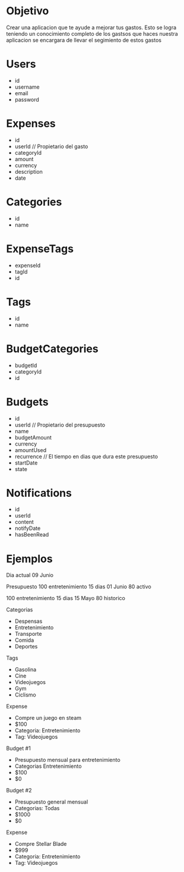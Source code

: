 # Objetivo
Crear una aplicacion que te ayude a mejorar tus gastos.
Esto se logra teniendo un conocimiento completo de los gastsos que haces
nuestra aplicacion se encargara de llevar el segimiento de estos gastos


# Users
- id
- username
- email
- password


# Expenses
- id
- userId // Propietario del gasto
- categoryId
- amount
- currency
- description
- date

# Categories
- id
- name

# ExpenseTags
- expenseId
- tagId
- id

# Tags
- id
- name

# BudgetCategories
- budgetId
- categoryId
- id

# Budgets
- id
- userId // Propietario del presupuesto
- name
- budgetAmount
- currency
- amountUsed
- recurrence // El tiempo en dias que dura este presupuesto
- startDate
- state

# Notifications
- id
- userId
- content
- notifyDate
- hasBeenRead

[//]: # (TODO: Add *hasBeenRead* property to ER diagram and date name change)

# Ejemplos

Dia actual
09 Junio

Presupuesto
100
entretenimiento
15 dias
01 Junio
80
activo

100
entretenimiento
15 dias
15 Mayo
80
historico


Categorias
- Despensas
- Entretenimiento
- Transporte
- Comida
- Deportes

Tags
-  Gasolina
- Cine
- Videojuegos
- Gym
- Ciclismo




Expense
- Compre un juego en steam
- $100
- Categoria: Entretenimiento
- Tag: Videojuegos

Budget #1
- Presupuesto mensual para entretenimiento
- Categorias Entretenimiento
- $100
- $0

Budget #2
- Presupuesto general mensual
- Categorias: Todas
- $1000
- $0


Expense
- Compre Stellar Blade
- $999
- Categoria: Entretenimiento
- Tag: Videojuegos
